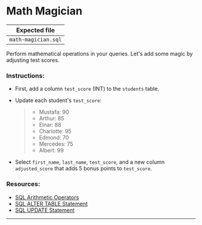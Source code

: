 # Math Magician

| Expected file |
| ------------- |
| `math-magician.sql` |

Perform mathematical operations in your queries. Let's add some magic by adjusting test scores.

### Instructions:

- First, add a column `test_score` (INT) to the `students` table.
- Update each student's `test_score`:

  > - Mustafa: 90  
  > - Arthur: 85  
  > - Elnar: 88  
  > - Charlotte: 95  
  > - Edmond: 70  
  > - Mercedes: 75  
  > - Albert: 99

- Select `first_name`, `last_name`, `test_score`, and a new column `adjusted_score` that adds 5 bonus points to `test_score`.

### Resources:

- [SQL Arithmetic Operators](https://www.w3schools.com/sql/sql_operators.asp)
- [SQL ALTER TABLE Statement](https://www.w3schools.com/sql/sql_alter.asp)
- [SQL UPDATE Statement](https://www.w3schools.com/sql/sql_update.asp)

---
